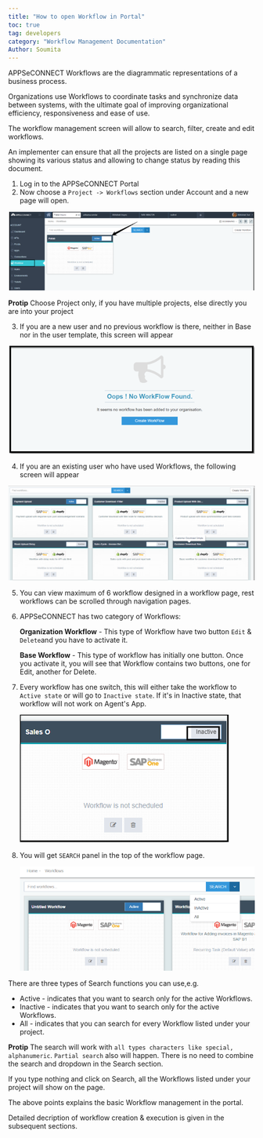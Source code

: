 ```yaml
--- 
title: "How to open Workflow in Portal"
toc: true
tag: developers
category: "Workflow Management Documentation"
Author: Soumita
---
```

 
 APPSeCONNECT Workflows are the diagrammatic representations of a business process.  

 Organizations use Workflows to coordinate tasks and synchronize data between systems, with the ultimate goal of improving organizational efficiency, responsiveness and ease of use.

 The workflow management screen will allow to search, filter, create and edit workflows.

 An implementer can ensure that all the projects are listed on a single page showing its various status and allowing to change status by reading this document.

 1. Log in to the APPSeCONNECT Portal
 2. Now choose a `Project -> Workflows` section under Account and a new page will open.

   ![Workflow](../Media/Workflow.PNG)

 **Protip** Choose Project only, if you have multiple projects, else directly you are into your project

 3. If you are a new user and no previous workflow is there, neither in Base nor in the user template, this screen will appear

 ![NoWorkflow](../Media/NoWorkflow.PNG)

 4.  If you are an existing user who have used Workflows, the following screen will appear

![Workflow_Landing](../Media/Workflow_Landing.PNG)

 5. You can view maximum of 6 workflow designed in a workflow page, rest workflows can be scrolled through navigation pages.

 6. APPSeCONNECT has two category of Workflows: 

     **Organization Workflow** -  This type of Workflow have two button `Edit` & `Delete`and you have to activate it.    

    **Base Workflow** - This type of workflow has initially one button. Once you activate it, you will see that Workflow contains two buttons, one for Edit, another for Delete.  
 
 7. Every workflow has one switch, this will either take the  workflow to `Active state` or will go to `Inactive state`. If it's in Inactive state, that workflow will not work on Agent's App.

      ![Workflow_dialog](../Media/Workflow_dialog.PNG)

 8. You will get `SEARCH` panel in the top of the workflow page.

      ![Search_Workflow](../Media/Search_Workflow.PNG)

There are three types of Search functions you can use,e.g. 
* Active - indicates that you want to search only for the active Workflows.
* Inactive - indicates that you want to search only for the active Workflows.
* All - indicates that you can search for every Workflow listed under your project.


**Protip** The search will work with `all types characters like special, alphanumeric`. `Partial search` also will happen. There is no need to combine the search and dropdown in the Search section. 

If you type nothing and click on Search, all the Workflows listed under your project will show on the page.

The above points explains the basic Workflow management in the portal.

Detailed decription of workflow creation & execution is given in the subsequent sections.
 
 








